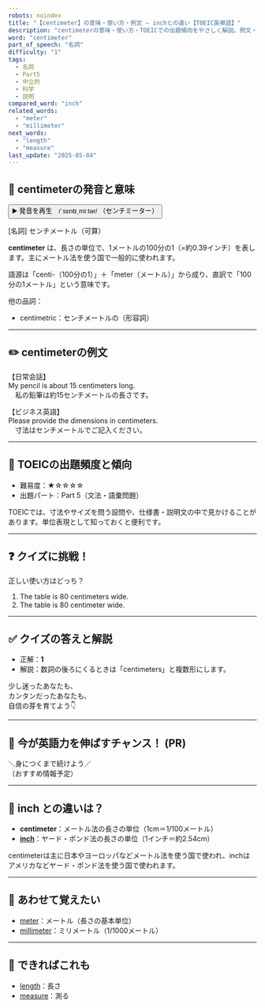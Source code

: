```yaml
---
robots: noindex
title: "【centimeter】の意味・使い方・例文 ― inchとの違い【TOEIC英単語】"
description: "centimeterの意味・使い方・TOEICでの出題傾向をやさしく解説。例文・クイズ付きでinchとの違いもわかりやすく学べます。"
word: "centimeter"
part_of_speech: "名詞"
difficulty: "1"
tags:
  - 名詞
  - Part5
  - 中立的
  - 科学
  - 説明
compared_word: "inch"
related_words:
  - "meter"
  - "millimeter"
next_words:
  - "length"
  - "measure"
last_update: "2025-05-04"
---
```


## 🔰 centimeterの発音と意味

<button class="play-audio" onclick="playTTS('centimeter')">
  <span class="play-audio-main">
    ▶️ 発音を再生　/ˈsɛntɪˌmiːtər/
  </span>
  <span class="play-audio-sub">
    （センチミーター）
  </span>
</button>

[名詞] センチメートル（可算）

**centimeter** は、長さの単位で、1メートルの100分の1（=約0.39インチ）を表します。主にメートル法を使う国で一般的に使われます。

語源は「centi-（100分の1）」＋「meter（メートル）」から成り、直訳で「100分の1メートル」という意味です。

他の品詞：  
- centimetric：センチメートルの（形容詞）

---

## ✏️ centimeterの例文

【日常会話】  
My pencil is about 15 centimeters long.  
　私の鉛筆は約15センチメートルの長さです。

【ビジネス英語】  
Please provide the dimensions in centimeters.  
　寸法はセンチメートルでご記入ください。

---

## 🎯 TOEICの出題頻度と傾向

- 難易度：★☆☆☆☆
- 出題パート：Part 5（文法・語彙問題）

TOEICでは、寸法やサイズを問う設問や、仕様書・説明文の中で見かけることがあります。単位表現として知っておくと便利です。

---

## ❓ クイズに挑戦！

正しい使い方はどっち？

1. The table is 80 centimeters wide.  
2. The table is 80 centimeter wide.

---

## ✅ クイズの答えと解説

- 正解：**1**
- 解説：数詞の後ろにくるときは「centimeters」と複数形にします。

少し迷ったあなたも、  
カンタンだったあなたも、  
自信の芽を育てよう👇️

---

## 🚀 今が英語力を伸ばすチャンス！ (PR)

<div class="info-center">
＼身につくまで続けよう／<br>  
（おすすめ情報予定）
</div>

---

## 🤔  inch との違いは？

- **centimeter**：メートル法の長さの単位（1cm＝1/100メートル）
- **[inch](/word/inch/)**：ヤード・ポンド法の長さの単位（1インチ＝約2.54cm）

centimeterは主に日本やヨーロッパなどメートル法を使う国で使われ、inchはアメリカなどヤード・ポンド法を使う国で使われます。

---

## 🧩 あわせて覚えたい

- [meter](/word/meter/)：メートル（長さの基本単位）
- [millimeter](/word/millimeter/)：ミリメートル（1/1000メートル）

---

## 📖 できればこれも

- [length](/word/length/)：長さ
- [measure](/word/measure/)：測る

<!-- cvid: aid16_bid24 -->
